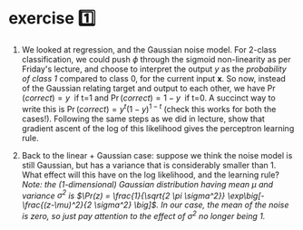 #  exercise :one:   

1. We looked at regression, and the Gaussian noise model. For 2-class classification, we could push $`\phi`$ through the sigmoid non-linearity as per Friday's lecture, and choose to interpret the output $`y`$ as the _probability of class 1_ compared to class 0, for the current input $`\mathbf{x}`$. So now, instead of the Gaussian relating target and output to each other, we have $`\Pr(correct) = y \; \text{ if t=1}`$ and $`\Pr(correct) = 1-y \; \text{ if t=0}`$. A succinct way to write this is $`\Pr(correct) = y^t (1-y)^{1-t}`$  (check this works for both the cases!). Following the same steps as we did in lecture, show that gradient ascent of the log of this likelihood gives the perceptron learning rule.


2. Back to the linear + Gaussian case: suppose we think the noise model is still Gaussian, but has a variance that is considerably smaller than 1. What effect will this have on the log likelihood, and the learning rule?  _Note: the (1-dimensional) Gaussian distribution having mean $`\mu`$ and variance $`\sigma^2`$ is 
$`\Pr(z) = \frac{1}{\sqrt{2 \pi \sigma^2}} \exp\big[- \frac{(z-\mu)^2}{2 \sigma^2} \big]`$. In our case, the mean of the noise is zero, so just pay attention to the effect of $`\sigma^2`$ no longer being 1._



